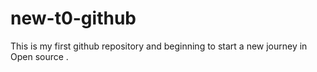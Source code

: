 # new-t0-github
This is my first github repository and beginning to start a new journey in Open source . 
